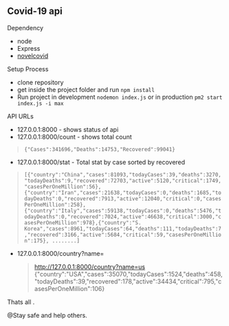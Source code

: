 Covid-19 api
---
Dependency
 - node 
 - Express
 - [novelcovid](https://www.npmjs.com/package/novelcovid)

Setup Process
 - clone repository
 - get inside the project folder and run `npm install`
 - Run project in development `nodemon index.js` or in production `pm2 start index.js -i max`
 
API URLs
- 127.0.0.1:8000 - shows status of api
- 127.0.0.1:8000/count - shows total count
 > `{"Cases":341696,"Deaths":14753,"Recovered":99041}`
- 127.0.0.1:8000/stat -  Total stat by case sorted by recovered
> `[{"country":"China","cases":81093,"todayCases":39,"deaths":3270,"todayDeaths":9,"recovered":72703,"active":5120,"critical":1749,"casesPerOneMillion":56},{"country":"Iran","cases":21638,"todayCases":0,"deaths":1685,"todayDeaths":0,"recovered":7913,"active":12040,"critical":0,"casesPerOneMillion":258},{"country":"Italy","cases":59138,"todayCases":0,"deaths":5476,"todayDeaths":0,"recovered":7024,"active":46638,"critical":3000,"casesPerOneMillion":978},{"country":"S. Korea","cases":8961,"todayCases":64,"deaths":111,"todayDeaths":7,"recovered":3166,"active":5684,"critical":59,"casesPerOneMillion":175},
> ........]`

- 127.0.0.1:8000/country?name=<country-name>
  >http://127.0.0.1:8000/country?name=us
{"country":"USA","cases":35070,"todayCases":1524,"deaths":458,"todayDeaths":39,"recovered":178,"active":34434,"critical":795,"casesPerOneMillion":106}


Thats all .

@Stay safe and help others. 